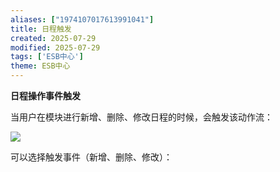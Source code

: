 ```yaml
---
aliases: ["1974107017613991041"]
title: 日程触发
created: 2025-07-29
modified: 2025-07-29
tags: ['ESB中心']
theme: ESB中心
---
```


**日程操作事件触发**

当用户在模块进行新增、删除、修改日程的时候，会触发该动作流：

![](https://myhelpdoc.oss-cn-heyuan.aliyuncs.com/mdimages/480159ce3a7311ead1efe205064e61fe.jpg)

可以选择触发事件（新增、删除、修改）：

